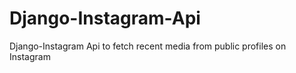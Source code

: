 # Django-Instagram-Api
Django-Instagram Api to fetch recent media from public profiles on Instagram
